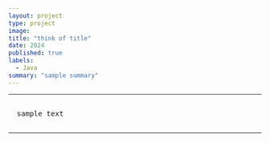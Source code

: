 ```yaml
---
layout: project
type: project
image: 
title: "think of title"
date: 2024
published: true
labels:
  - Java
summary: "sample summary"
---
```


<hr>

<pre>
  
  sample text
  
</pre>

<hr>
